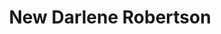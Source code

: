 ---
title: New Darlene Robertson
profession: Admin of Auto Garage
description: "Fully automated Garage Management System(GMS) is a cloud-based mobile and responsive web application for garage management with CMS. Fully automated Garage Management System(GMS) is a cloud-based mobile and responsive web application for garage management with CMS. Fully automated Garage Management System(GMS) is a cloud-based mobile and responsive web application for garage management with CMS."
id: 2
---